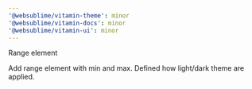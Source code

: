 ```yaml
---
'@websublime/vitamin-theme': minor
'@websublime/vitamin-docs': minor
'@websublime/vitamin-ui': minor
---
```


Range element

Add range element with min and max. Defined how light/dark theme are applied.
